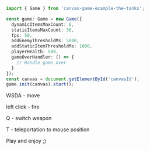 ```typescript
import { Game } from 'canvas-game-example-the-tanks';

const game: Game = new Game({
  dynamicItemsMaxCount: 6,
  staticItemsMaxCount: 30,
  fps: 50,
  addEnemyThresholdMs: 5000,
  addStaticItemThresholdMs: 1000,
  playerHealth: 500,
  gameOverHandler: () => {
    // Handle game over
  }
});
const canvas = document.getElementById('canvasId');
game.init(canvas).start();

```

WSDA - move

left click - fire

Q - switch weapon

T - teleportation to mouse position

Play and enjoy ;)
